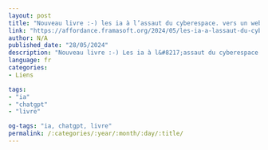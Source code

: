 ```yaml
---
layout: post
title: "Nouveau livre :-) les ia à l’assaut du cyberespace. vers un web synthétique."
link: "https://affordance.framasoft.org/2024/05/les-ia-a-lassaut-du-cyberespace-vers-un-web-synthetique/"
author: N/A
published_date: "28/05/2024"
description: "Nouveau livre :-) Les ia à l&#8217;assaut du cyberespace. Vers un web synthétique. &#8211; affordance.info"
language: fr
categories:
- Liens

tags:
- "ia"
- "chatgpt"
- "livre"

og-tags: "ia, chatgpt, livre"
permalink: /:categories/:year/:month/:day/:title/
---
```

